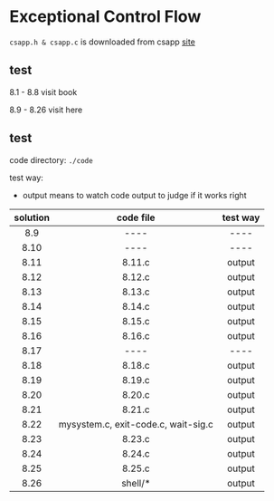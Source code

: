 # Exceptional Control Flow

`csapp.h & csapp.c` is downloaded from csapp [site][csapp]

[csapp]: http://csapp.cs.cmu.edu/3e/code.html

## test

8.1 - 8.8 visit book

8.9 - 8.26 visit here

## test

code directory: `./code`

test way:
- output means to watch code output to judge if it works right

|solution|code file|test way|
|:------:|:-------:|:------:|
|8.9|----|----|
|8.10|----|----|
|8.11|8.11.c|output|
|8.12|8.12.c|output|
|8.13|8.13.c|output|
|8.14|8.14.c|output|
|8.15|8.15.c|output|
|8.16|8.16.c|output|
|8.17|----|----|
|8.18|8.18.c|output|
|8.19|8.19.c|output|
|8.20|8.20.c|output|
|8.21|8.21.c|output|
|8.22|mysystem.c, exit-code.c, wait-sig.c|output|
|8.23|8.23.c|output|
|8.24|8.24.c|output|
|8.25|8.25.c|output|
|8.26|shell/*|output|



